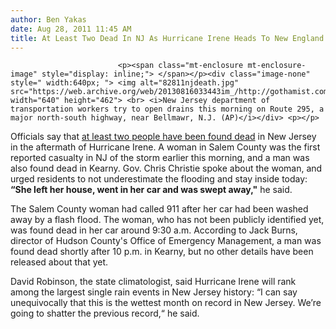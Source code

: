 ```yaml
---
author: Ben Yakas
date: Aug 28, 2011 11:45 AM
title: At Least Two Dead In NJ As Hurricane Irene Heads To New England
---
```



                            
                            
                            
                            <p><span class="mt-enclosure mt-enclosure-image" style="display: inline;"> </span></p><div class="image-none" style=" width:640px; "> <img alt="82811njdeath.jpg" src="https://web.archive.org/web/20130816033443im_/http://gothamist.com/attachments/byakas/82811njdeath.jpg" width="640" height="462"> <br> <i>New Jersey department of transportation workers try to open drains this morning on Route 295, a major north-south highway, near Bellmawr, N.J. (AP)</i></div> <p></p>

<p>Officials say that <a href="https://web.archive.org/web/20130816033443/http://www.nj.com/news/index.ssf/2011/08/nj_storm_update_one_woman_foun.html">at least two people have been found dead</a> in New Jersey in the aftermath of Hurricane Irene. A woman in Salem County was the first reported casualty in NJ of the storm earlier this morning, and a man was also found dead in Kearny. Gov. Chris Christie spoke about the woman, and urged residents to not underestimate the flooding and stay inside today: <strong>&#x201C;She left her house, went in her car and was swept away,&quot;</strong> he said.</p>

<p>The Salem County woman had called 911 after her car had been washed away by a flash flood. The woman, who has not been publicly identified yet, was found dead in her car around 9:30 a.m. According to Jack Burns, director of Hudson County&apos;s Office of Emergency Management, a man was found dead shortly after 10 p.m. in Kearny, but no other details have been released about that yet.</p>

<p>David Robinson, the state climatologist, said Hurricane Irene will rank among the largest single rain events in New Jersey history: &#x201C;I can say unequivocally that this is the wettest month on record in New Jersey. We&#x2019;re going to shatter the previous record,&#x201C; he said.</p>
                            
                            
                            
